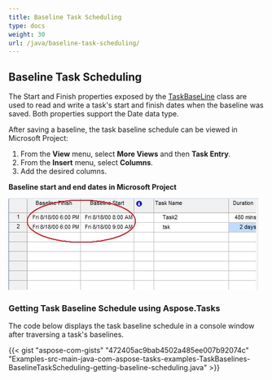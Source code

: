 ```yaml
---
title: Baseline Task Scheduling
type: docs
weight: 30
url: /java/baseline-task-scheduling/
---
```


## **Baseline Task Scheduling**
The Start and Finish properties exposed by the [TaskBaseLine](https://apireference.aspose.com/tasks/java/com.aspose.tasks/TaskBaseLine) class are used to read and write a task's start and finish dates when the baseline was saved. Both properties support the Date data type.

After saving a baseline, the task baseline schedule can be viewed in Microsoft Project:

1. From the **View** menu, select **More Views** and then **Task Entry**.
1. From the **Insert** menu, select **Columns**.
1. Add the desired columns.


**Baseline start and end dates in Microsoft Project** 

![todo:image_alt_text](baseline-task-scheduling_1.png)
### **Getting Task Baseline Schedule using Aspose.Tasks**
The code below displays the task baseline schedule in a console window after traversing a task's baselines.

{{< gist "aspose-com-gists" "472405ac9bab4502a485ee007b92074c" "Examples-src-main-java-com-aspose-tasks-examples-TaskBaselines-BaselineTaskScheduling-getting-baseline-scheduling.java" >}}
